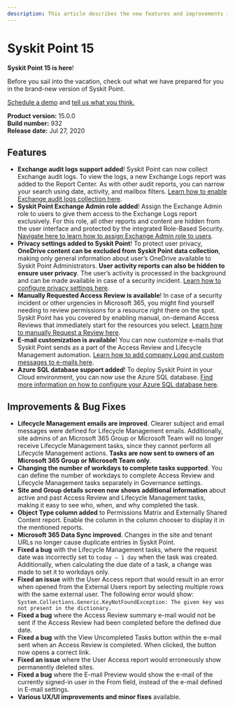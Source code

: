 ```yaml
---
description: This article describes the new features and improvements in Syskit Point version 15.
---
```


# Syskit Point 15

**Syskit Point 15 is here**!

Before you sail into the vacation, check out what we have prepared for you in the brand-new version of Syskit Point.

[Schedule a demo](https://www.syskit.com/products/point/request-a-demo/) and [tell us what you think.](https://www.syskit.com/company/contact-us/)

**Product version:** 15.0.0  
**Build number:** 932  
**Release date:** Jul 27, 2020

## Features

* **Exchange audit logs support added**! Syskit Point can now collect Exchange audit logs. To view the logs, a new Exchange Logs report was added to the Report Center. As with other audit reports, you can narrow your search using date, activity, and mailbox filters. [Learn how to enable Exchange audit logs collection here](../configuration/customize-audit-logs-collection.md#exchange-logs).
* **Syskit Point Exchange Admin role added**! Assign the Exchange Admin role to users to give them access to the Exchange Logs report exclusively. For this role, all other reports and content are hidden from the user interface and protected by the integrated Role-Based Security. [Navigate here to learn how to assign Exchange Admin role to users](../configuration/enable-role-based-access.md).
* **Privacy settings added to Syskit Point**! To protect user privacy, **OneDrive content can be excluded from Syskit Point data collection**, making only general information about user’s OneDrive available to Syskit Point Administrators. **User activity reports can also be hidden to ensure user privacy**. The user’s activity is processed in the background and can be made available in case of a security incident. [Learn how to configure privacy settings here](../installation/deploy-syskit-point-to-cloud/install-syskit-point-on-azure-vm.md#connect-to-microsoft-365).
* **Manually Requested Access Review is available**! In case of a security incident or other urgencies in Microsoft 365, you might find yourself needing to review permissions for a resource right there on the spot. Syskit Point has you covered by enabling manual, on-demand Access Reviews that immediately start for the resources you select. [Learn how to manually Request a Review here](../governance-and-automation/permissions-review/manually-request-permissions-review.md).
* **E-mail customization is available**! You can now customize e-mails that Syskit Point sends as a part of the Access Review and Lifecycle Management automation. [Learn how to add company Logo and custom messages to e-mails here](../configuration/customize-emails.md).
* **Azure SQL database support added**! To deploy Syskit Point in your Cloud environment, you can now use the Azure SQL database. [Find more information on how to configure your Azure SQL database here](../installation/deploy-syskit-point-to-cloud/create-azure-sql-database.md).

## Improvements & Bug Fixes

* **Lifecycle Management emails are improved**. Clearer subject and email messages were defined for Lifecycle Management emails. Additionally, site admins of an Microsoft 365 Group or Microsoft Team will no longer receive Lifecycle Management tasks, since they cannot perform all Lifecycle Management actions. **Tasks are now sent to owners of an Microsoft 365 Group or Microsoft Team only**.
* **Changing the number of workdays to complete tasks supported**. You can define the number of workdays to complete Access Review and Lifecycle Management tasks separately in Governance settings.
* **Site and Group details screen now shows additional information** about active and past Access Review and Lifecycle Management tasks, making it easy to see who, when, and why completed the task.
* **Object Type column added** to Permissions Matrix and Externally Shared Content report. Enable the column in the column chooser to display it in the mentioned reports.
* **Microsoft 365 Data Sync improved**. Changes in the site and tenant URLs no longer cause duplicate entries in Syskit Point.
* **Fixed a bug** with the Lifecycle Management tasks, where the request date was incorrectly set to `today – 1 day` when the task was created. Additionally, when calculating the due date of a task, a change was made to set it to workdays only.
* **Fixed an issue** with the User Access report that would result in an error when opened from the External Users report by selecting multiple rows with the same external user. The following error would show: `System.Collections.Generic.KeyNotFoundException: The given key was not present in the dictionary.`
* **Fixed a bug** where the Access Review summary e-mail would not be sent if the Access Review had been completed before the defined due date.
* **Fixed a bug** with the View Uncompleted Tasks button within the e-mail sent when an Access Review is completed. When clicked, the button now opens a correct link.
* **Fixed an issue** where the User Access report would erroneously show permanently deleted sites.
* **Fixed a bug** where the E-mail Preview would show the e-mail of the currently signed-in user in the From field, instead of the e-mail defined in E-mail settings.
* **Various UX/UI improvements and minor fixes** available.

